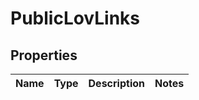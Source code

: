 
# PublicLovLinks

## Properties
Name | Type | Description | Notes
------------ | ------------- | ------------- | -------------



